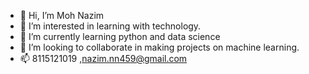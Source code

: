 - 👋 Hi, I’m Moh Nazim
- 👀 I’m interested in learning with technology.
- 🌱 I’m currently learning python and data science
- 💞️ I’m looking to collaborate in making projects on machine learning.
- 📫 8115121019 ,nazim.nn459@gmail.com

<!---
Nazim8115/Nazim8115 is a ✨ special ✨ repository because its `README.md` (this file) appears on your GitHub profile.
You can click the Preview link to take a look at your changes.
--->
